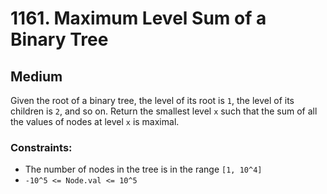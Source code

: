 # 1161. Maximum Level Sum of a Binary Tree

## Medium

Given the root of a binary tree, the level of its root is `1`, the level of its children is `2`, and so on. Return the
smallest level `x` such that the sum of all the values of nodes at level `x` is maximal.

### Constraints:

- The number of nodes in the tree is in the range `[1, 10^4]`
- `-10^5 <= Node.val <= 10^5`
